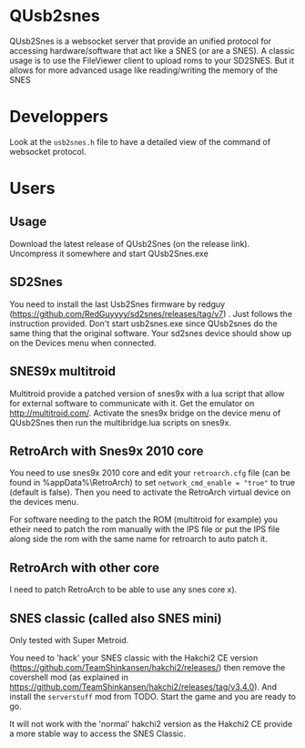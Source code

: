 # QUsb2snes

QUsb2Snes is a websocket server that provide an unified protocol for accessing hardware/software that act like a SNES (or are a SNES). A classic usage is to use the FileViewer client to upload roms to your SD2SNES.
But it allows for more advanced usage like reading/writing the memory of the SNES

# Developpers

Look at the `usb2snes.h` file to have a detailed view of the command of websocket protocol.

# Users

## Usage

Download the latest release of QUsb2Snes (on the release link). Uncompress it somewhere and start QUsb2Snes.exe

## SD2Snes

You need to install the last Usb2Snes firmware by redguy (https://github.com/RedGuyyyy/sd2snes/releases/tag/v7) . Just follows the instruction provided. Don't start usb2snes.exe since QUsb2snes do the same thing that the original software. Your sd2snes device should show up on the Devices menu when connected.

## SNES9x multitroid

Multitroid provide a patched version of snes9x with a lua script that allow for external software to communicate with it. Get the emulator on http://multitroid.com/. Activate the snes9x bridge on the device menu of QUsb2Snes then run the multibridge.lua scripts on snes9x.

## RetroArch with Snes9x 2010 core

You need to use snes9x 2010 core and edit your `retroarch.cfg` file (can be found in %appData%\RetroArch) to set `network_cmd_enable = "true"` to true (default is false). Then you need to activate the RetroArch virtual device on the devices menu.

For software needing to the patch the ROM (multitroid for example) you etheir need to patch the rom manually with the IPS file or put the IPS file along side the rom with the same name for retroarch to auto patch it.

## RetroArch with other core

I need to patch RetroArch to be able to use any snes core x).

## SNES classic (called also SNES mini)

Only tested with Super Metroid.

You need to 'hack' your SNES classic with the Hakchi2 CE version (https://github.com/TeamShinkansen/hakchi2/releases/) then remove the covershell mod (as explained in https://github.com/TeamShinkansen/hakchi2/releases/tag/v3.4.0). And install the `serverstuff` mod from TODO.
Start the game and you are ready to go.

It will not work with the 'normal' hakchi2 version as the Hakchi2 CE provide a more stable way to access the SNES Classic.
